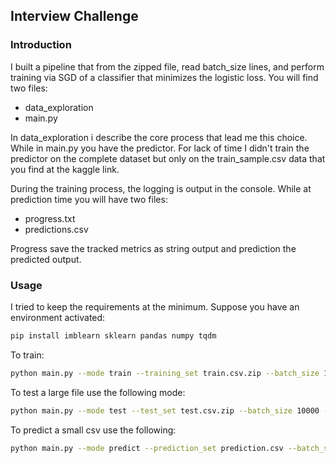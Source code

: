 ## Interview Challenge

### Introduction

I built a pipeline that from the zipped file, read batch_size lines, and perform training via SGD of a classifier that minimizes the logistic loss.
You will find two files:
- data_exploration
- main.py

In data_exploration i describe the core process that lead me this choice. While in main.py you have the predictor.
For lack of time I didn't train the predictor on the complete dataset but only on the train_sample.csv data that you find
at the kaggle link.

During the training process, the logging is output in the console. While at prediction time you will have two files:
- progress.txt
- predictions.csv

Progress save the tracked metrics as string output and prediction the predicted output.


### Usage
I tried to keep the requirements at the minimum. Suppose you have an environment activated:

```bash
pip install imblearn sklearn pandas numpy tqdm
```

To train:

```bash
python main.py --mode train --training_set train.csv.zip --batch_size 10000
```

To test a large file use the following mode:

```bash
python main.py --mode test --test_set test.csv.zip --batch_size 10000 --model_path model/clf_0.pkl
```

To predict a small csv use the following:

```bash
python main.py --mode predict --prediction_set prediction.csv --batch_size 10000 --model_path model/clf_0.pkl
```


